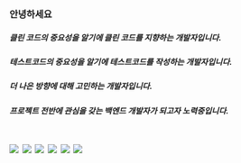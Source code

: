 ### 안녕하세요

<h5>클린 코드의 중요성을 알기에 클린 코드를 지향하는 개발자입니다.</h5>
<h5>테스트코드의 중요성을 알기에 테스트코드를 작성하는 개발자입니다.</h5>
<h5>더 나은 방향에 대해 고민하는 개발자입니다.</h5>
<h5>프로젝트 전반에 관심을 갖는 백엔드 개발자가 되고자 노력중입니다.</h5>

<h1><img src="https://img.shields.io/badge/Java-ED8B00?style=for-the-badge&logo=openjdk&logoColor=white"/>
<img src="https://img.shields.io/badge/Spring-6DB33F?style=for-the-badge&logo=spring&logoColor=white"/>
<img src="https://img.shields.io/badge/Microsoft_SQL_Server-CC2927?style=for-the-badge&logo=microsoft-sql-server&logoColor=white"/>
<img src="https://img.shields.io/badge/IntelliJ_IDEA-000000.svg?style=for-the-badge&logo=intellij-idea&logoColor=white"/>
<img src="https://img.shields.io/badge/GIT-E44C30?style=for-the-badge&logo=git&logoColor=white"/>
<img src="https://img.shields.io/badge/Jenkins-D24939?style=for-the-badge&logo=Jenkins&logoColor=white"/>
</h1>


